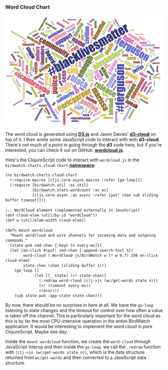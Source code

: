 ### Word Cloud Chart

![Word Cloud Chart](images/wordcloud.png)

The word cloud is generated using **[D3.js](http://d3js.org)** and Jason Davies' **[d3-cloud](https://github.com/jasondavies/d3-cloud)** on top of it. I then wrote some JavaScript code to interact with with **d3-cloud**. There's not much of a point in going through the **d3** code here, but if you're interested, you can check it out on GitHub: **[wordcloud.js](https://github.com/matthiasn/BirdWatch/blob/83ff6bfc4b930e877f8f8414b53fc381bf5b4366/Clojure-Websockets/MainApp/resources/public/js/wordcloud.js)**.

Here's the ClojureScript code to interact with ````wordcloud.js```` in the ````birdwatch.charts.cloud-chart```` **[namespace](https://github.com/matthiasn/BirdWatch/blob/83ff6bfc4b930e877f8f8414b53fc381bf5b4366/Clojure-Websockets/MainApp/src/cljs/birdwatch/charts/cloud_chart.cljs)**:

~~~
(ns birdwatch.charts.cloud-chart
  (:require-macros [cljs.core.async.macros :refer [go-loop]])
  (:require [birdwatch.util :as util]
            [birdwatch.stats.wordcount :as wc]
            [cljs.core.async :as async :refer [put! chan sub sliding-buffer timeout]]))

;;; WordCloud element (implemented externally in JavaScript)
(def cloud-elem (util/by-id "wordCloud"))
(def w (util/elem-width cloud-elem))

(defn mount-wordcloud
  "Mount wordcloud and wire channels for incoming data and outgoing commands."
  [state-pub cmd-chan {:keys [n every-ms]}]
  (let [on-click #(put! cmd-chan [:append-search-text %])
        word-cloud (.WordCloud js/BirdWatch w (* w 0.7) 250 on-click cloud-elem)
        state-chan (chan (sliding-buffer 1))]
    (go-loop []
             (let [[_ state] (<! state-chan)]
               (.redraw word-cloud (clj->js (wc/get-words state n)))
               (<! (timeout every-ms))
               (recur)))
    (sub state-pub :app-state state-chan)))
~~~

By now, there should be no surprises in here at all. We have the ````go-loop```` listening to state changes and the timeout for control over how often a value is taken off the channel. This is particularly important for the word cloud as this is by far the most CPU-intensive operation in the entire BirdWatch application. It would be interesting to implement the word cloud in pure ClojureScript. Maybe one day. 

Inside the ````mount-wordcloud```` function, we create the ````word-cloud```` through JavaScript interop and then inside the ````go-loop````, we call the ````.redraw```` function with ````(clj->js (wc/get-words state n))````, which is the data structure returned from ````wc/get-words```` and then converted to a JavaScript data structure.